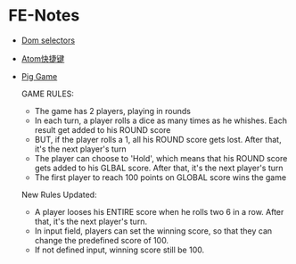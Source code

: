 # FE-Notes

- [Dom selectors](https://github.com/crazyjwl/FE-Notes/blob/master/DOM-selectors.txt)
- [Atom快捷键](https://github.com/crazyjwl/FE-Notes/blob/master/Atom%E5%BF%AB%E6%8D%B7%E9%94%AE.md)
- [Pig Game](https://crazyjwl.github.io/FE-Notes)

  GAME RULES:
  - The game has 2 players, playing in rounds
  - In each turn, a player rolls a dice as many times as he whishes. Each result get added to his ROUND score
  - BUT, if the player rolls a 1, all his ROUND score gets lost. After that, it's the next player's turn
  - The player can choose to 'Hold', which means that his ROUND score gets added to his GLBAL score. After that, it's the next player's turn
  - The first player to reach 100 points on GLOBAL score wins the game

  New Rules Updated:
  - A player looses his ENTIRE score when he rolls two 6 in a row. After that, it's the next player's turn.
  - In input field, players can set the winning score, so that they can change the predefined score of 100.
  - If not defined input, winning score still be 100.
